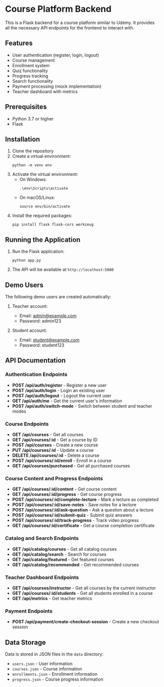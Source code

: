 
# Course Platform Backend

This is a Flask backend for a course platform similar to Udemy. It provides all the necessary API endpoints for the frontend to interact with.

## Features

- User authentication (register, login, logout)
- Course management
- Enrollment system
- Quiz functionality
- Progress tracking
- Search functionality
- Payment processing (mock implementation)
- Teacher dashboard with metrics

## Prerequisites

- Python 3.7 or higher
- Flask

## Installation

1. Clone the repository
2. Create a virtual environment:
   ```
   python -m venv env
   ```
3. Activate the virtual environment:
   - On Windows:
     ```
     .\env\Scripts\activate
     ```
   - On macOS/Linux:
     ```
     source env/bin/activate
     ```
4. Install the required packages:
   ```
   pip install flask flask-cors werkzeug
   ```

## Running the Application

1. Run the Flask application:
   ```
   python app.py
   ```
2. The API will be available at `http://localhost:5000`

## Demo Users

The following demo users are created automatically:

1. Teacher account:
   - Email: admin@example.com
   - Password: admin123

2. Student account:
   - Email: student@example.com
   - Password: student123

## API Documentation

### Authentication Endpoints

- **POST /api/auth/register** - Register a new user
- **POST /api/auth/login** - Login an existing user
- **POST /api/auth/logout** - Logout the current user
- **GET /api/auth/me** - Get the current user's information
- **POST /api/auth/switch-mode** - Switch between student and teacher modes

### Course Endpoints

- **GET /api/courses** - Get all courses
- **GET /api/courses/:id** - Get a course by ID
- **POST /api/courses** - Create a new course
- **PUT /api/courses/:id** - Update a course
- **DELETE /api/courses/:id** - Delete a course
- **POST /api/courses/:id/enroll** - Enroll in a course
- **GET /api/courses/purchased** - Get all purchased courses

### Course Content and Progress Endpoints

- **GET /api/courses/:id/content** - Get course content
- **GET /api/courses/:id/progress** - Get course progress
- **POST /api/courses/:id/complete-lecture** - Mark a lecture as completed
- **POST /api/courses/:id/save-notes** - Save notes for a lecture
- **POST /api/courses/:id/ask-question** - Ask a question about a lecture
- **POST /api/courses/:id/submit-quiz** - Submit quiz answers
- **POST /api/courses/:id/track-progress** - Track video progress
- **GET /api/courses/:id/certificate** - Get a course completion certificate

### Catalog and Search Endpoints

- **GET /api/catalog/courses** - Get all catalog courses
- **GET /api/catalog/search** - Search for courses
- **GET /api/catalog/featured** - Get featured courses
- **GET /api/catalog/recommended** - Get recommended courses

### Teacher Dashboard Endpoints

- **GET /api/courses/instructor** - Get all courses by the current instructor
- **GET /api/courses/:id/students** - Get all students enrolled in a course
- **GET /api/metrics** - Get teacher metrics

### Payment Endpoints

- **POST /api/payment/create-checkout-session** - Create a new checkout session

## Data Storage

Data is stored in JSON files in the `data` directory:

- `users.json` - User information
- `courses.json` - Course information
- `enrollments.json` - Enrollment information
- `progress.json` - Course progress information
